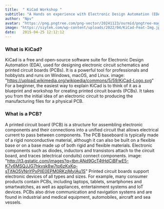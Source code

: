 ```yaml
---
title:  " KiCad Workshop "
subtitle: "A Hands on experience with Electronic Design Automation (EDA) for beginners."
author: "Npv"
avatar: "https://png.pngtree.com/png-vector/20241123/ourmid/pngtree-magical-book-world-illustration-png-image_14551987.png"
image: "https://siytek.com/wp-content/uploads/2022/04/KiCad-Feat-Img.jpg"
date:   2015-04-25 12:12:12
---
```


### What is KiCad?
KiCad is a free and open-source software suite for Electronic Design Automation (EDA), used for designing electronic circuit schematics and printed circuit boards (PCBs). It is a powerful tool for professionals and hobbyists and runs on Windows, macOS, and Linux.
image: "https://upload.wikimedia.org/wikipedia/commons/5/59/KiCad-Logo.svg"
For a beginner, the easiest way to explain KiCad is to think of it as a blueprint and workshop for creating printed circuit boards (PCBs). It takes you from the initial idea of an electronic circuit to producing the manufacturing files for a physical PCB.

### What is a PCB?
A printed circuit board (PCB) is a structure for assembling electronic components and their connections into a unified circuit that allows electrical current to pass between components. The PCB baseboard is typically made of a rigid nonconductive material, although it can also be built on a flexible base or on a base made up of both rigid and flexible materials. Electronic components such as diodes, inductors and transistors attach to the circuit board, and traces (electrical conduits) connect components.
image: "http://t3.gstatic.com/images?q=tbn:ANd9GcT4tHdCiBFwE5-K7v6MSQJJG7hkvsk8w7to6zKxKq-sTifAO5VNnYPxPllE0EPM0RKzjMyIAu1S"
Printed circuit boards support electronic devices of all types and sizes. For example, many consumer products contain PCBs, including laptops, tablets, smartphones and smartwatches, as well as appliances, entertainment systems and IoT devices. PCBs also drive communication and navigation systems and are found in industrial and medical equipment, automobiles, aircraft and sea vessels.



